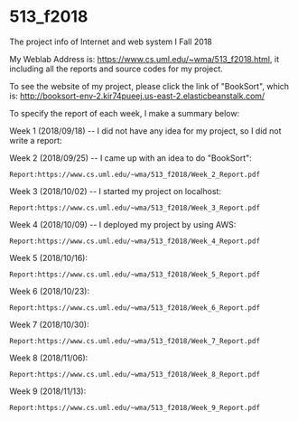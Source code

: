 # 513_f2018
The project info of Internet and web system I  Fall 2018

My Weblab Address is: https://www.cs.uml.edu/~wma/513_f2018.html, it including all the reports and source codes for my project.

To see the website of my project, please click the link of "BookSort", which is: http://booksort-env-2.kir74pueej.us-east-2.elasticbeanstalk.com/

To specify the report of each week, I make a summary below:

Week 1 (2018/09/18) -- I did not have any idea for my project, so I did not write a report:

Week 2 (2018/09/25) -- I came up with an idea to do "BookSort":

    Report:https://www.cs.uml.edu/~wma/513_f2018/Week_2_Report.pdf
    
Week 3 (2018/10/02) -- I started my project on localhost:

    Report:https://www.cs.uml.edu/~wma/513_f2018/Week_3_Report.pdf
    
Week 4 (2018/10/09) -- I deployed my project by using AWS:

    Report:https://www.cs.uml.edu/~wma/513_f2018/Week_4_Report.pdf
    
Week 5 (2018/10/16):

    Report:https://www.cs.uml.edu/~wma/513_f2018/Week_5_Report.pdf
   
Week 6 (2018/10/23):

    Report:https://www.cs.uml.edu/~wma/513_f2018/Week_6_Report.pdf
   
Week 7 (2018/10/30):

    Report:https://www.cs.uml.edu/~wma/513_f2018/Week_7_Report.pdf
   
Week 8 (2018/11/06):

    Report:https://www.cs.uml.edu/~wma/513_f2018/Week_8_Report.pdf
    
Week 9 (2018/11/13):

    Report:https://www.cs.uml.edu/~wma/513_f2018/Week_9_Report.pdf
